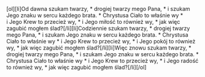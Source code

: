[ol][li]Od dawna szukam twarzy, * drogiej twarzy mego Pana, * i szukam Jego znaku w sercu każdego brata. * Chrystusa Ciało to właśnie wy * i Jego Krew to przecież wy, * i Jego miłość to również wy, * jak więc zagubić mogłem ślad?[/li][li]Codziennie szukam twarzy, * drogiej twarzy mego Pana, * i szukam Jego znaku w sercu każdego brata. * Chrystusa Ciało to właśnie wy * i Jego Krew to przecież wy, * i Jego pokój to również wy, * jak więc zagubić mogłem ślad?[/li][li]Więc znowu szukam twarzy, * drogiej twarzy mego Pana, * i szukam Jego znaku w sercu każdego brata. * Chrystusa Ciało to właśnie wy * i Jego Krew to przecież wy, * i Jego radość to również wy, * jak więc zagubić mogłem ślad?[/li][/ol]